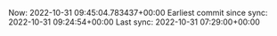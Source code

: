 Now: 2022-10-31 09:45:04.783437+00:00 Earliest commit since sync: 2022-10-31 09:24:54+00:00 Last sync: 2022-10-31 07:29:00+00:00
